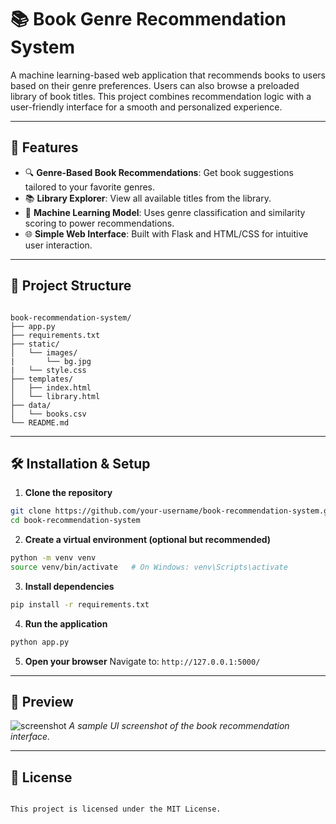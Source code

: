 # 📚 Book Genre Recommendation System

A machine learning-based web application that recommends books to users based on their genre preferences. Users can also browse a preloaded library of book titles. This project combines recommendation logic with a user-friendly interface for a smooth and personalized experience.

---

## 🚀 Features

- 🔍 **Genre-Based Book Recommendations**: Get book suggestions tailored to your favorite genres.
- 📚 **Library Explorer**: View all available titles from the library.
- 🧠 **Machine Learning Model**: Uses genre classification and similarity scoring to power recommendations.
- 🌐 **Simple Web Interface**: Built with Flask and HTML/CSS for intuitive user interaction.

---

## 📁 Project Structure

```

book-recommendation-system/
├── app.py
├── requirements.txt
├── static/
│   └── images/
|       └── bg.jpg
|   └── style.css
├── templates/
│   ├── index.html
│   └── library.html
├── data/
│   └── books.csv
└── README.md

````

---

## 🛠️ Installation & Setup

1. **Clone the repository**
```bash
git clone https://github.com/your-username/book-recommendation-system.git
cd book-recommendation-system
````

2. **Create a virtual environment (optional but recommended)**

```bash
python -m venv venv
source venv/bin/activate   # On Windows: venv\Scripts\activate
```

3. **Install dependencies**

```bash
pip install -r requirements.txt
```

4. **Run the application**

```bash
python app.py
```

5. **Open your browser**
   Navigate to: `http://127.0.0.1:5000/`

---

## 🎥 Preview

![screenshot](static/ss.jpg)
*A sample UI screenshot of the book recommendation interface.*

---

## 📜 License

```

This project is licensed under the MIT License.

```

